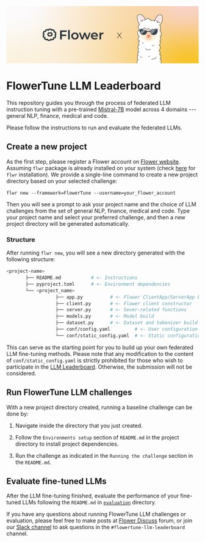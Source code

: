 ![](_static/flower_llm.jpg)

# FlowerTune LLM Leaderboard

This repository guides you through the process of federated LLM instruction tuning with a
pre-trained [Mistral-7B](https://huggingface.co/mistralai/Mistral-7B-v0.3) model across 4 domains --- general NLP, finance, medical and code.

Please follow the instructions to run and evaluate the federated LLMs.

## Create a new project

As the first step, please register a Flower account on [Flower website](https://flower.ai/login).
Assuming `flwr` package is already installed on your system (check [here](https://flower.ai/docs/framework/how-to-install-flower.html) for `flwr` installation).
We provide a single-line command to create a new project directory based on your selected challenge:

```shell
flwr new --framework=FlowerTune --username=your_flower_account
```

Then you will see a prompt to ask your project name and the choice of LLM challenges from the set of general NLP, finance, medical and code.
Type your project name and select your preferred challenge,
and then a new project directory will be generated automatically.

### Structure

After running `flwr new`, you will see a new directory generated with the following structure:

```bash
<project-name>
       ├── README.md           # <- Instructions
       ├── pyproject.toml      # <- Environment dependencies
       └── <project_name>
                  ├── app.py          # <- Flower ClientApp/ServerApp build
                  ├── client.py       # <- Flower client constructor
                  ├── server.py       # <- Sever-related functions
                  ├── models.py       # <- Model build
                  ├── dataset.py      # <- Dataset and tokenizer build
                  ├── conf/config.yaml         # <- User configuration
                  └── conf/static_config.yaml  # <- Static configuration
```

This can serve as the starting point for you to build up your own federated LLM fine-tuning methods.
Please note that any modification to the content of `conf/static_config.yaml` is strictly prohibited for those who wish to participate in the [LLM Leaderboard](https://flower.ai/benchmarks/llm-leaderboard).
Otherwise, the submission will not be considered.

## Run FlowerTune LLM challenges

With a new project directory created, running a baseline challenge can be done by:

1. Navigate inside the directory that you just created.


2. Follow the `Environments setup` section of `README.md` in the project directory to install project dependencies.


3. Run the challenge as indicated in the `Running the challenge` section in the `README.md`.

## Evaluate fine-tuned LLMs

After the LLM fine-tuning finished, evaluate the performance of your fine-tuned LLMs
following the `README.md` in [`evaluation`](https://github.com/adap/flower/tree/main/benchmarks/flowertune-llm/evaluation) directory.


If you have any questions about running FlowerTune LLM challenges or evaluation, 
please feel free to make posts at [Flower Discuss](https://discuss.flower.ai) forum, 
or join our [Slack channel](https://flower.ai/join-slack/) to ask questions in the `#flowertune-llm-leaderboard` channel.
